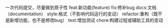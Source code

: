 一次代码提交，尽量做到原子性
feat:新功能(feature)
fix:修补bug
docs:文档（documentation）
style:格式（不影响代码运行的变动）
refactor:重构（既不是新增功能，也不是修改bug）
test:增加测试
chore:构建过程或辅助工具的变动